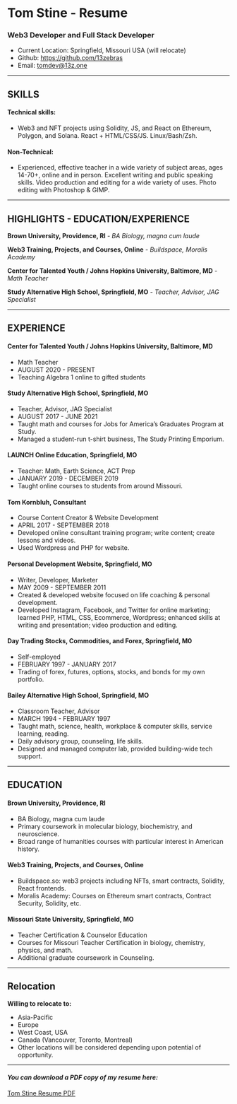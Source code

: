 # Tom Stine - Resume

### Web3 Developer and Full Stack Developer

- Current Location: Springfield, Missouri USA (will relocate)
- Github: https://github.com/13zebras
- Email: tomdev@13z.one

---

## SKILLS

#### Technical skills:  

- Web3 and NFT projects using Solidity, JS, and React on Ethereum, Polygon, and Solana. React + HTML/CSS/JS. Linux/Bash/Zsh. 

#### Non-Technical:

- Experienced, effective teacher in a wide variety of subject areas, ages 14-70+, online and in person. Excellent writing and public speaking skills. Video production and editing for a wide variety of uses. Photo editing with Photoshop & GIMP. 

---

## HIGHLIGHTS - EDUCATION/EXPERIENCE 

**Brown University, Providence, RI** *- BA Biology, magna cum laude*

**Web3 Training, Projects, and Courses, Online** *- Buildspace, Moralis Academy*

**Center for Talented Youth / Johns Hopkins University, Baltimore, MD** *- Math Teacher*
    
**Study Alternative High School, Springfield, MO** *- Teacher, Advisor, JAG Specialist*

---

## EXPERIENCE

#### Center for Talented Youth / Johns Hopkins University, Baltimore, MD

- Math Teacher
- AUGUST 2020 - PRESENT
- Teaching Algebra 1 online to gifted students
    
#### Study Alternative High School, Springfield, MO

- Teacher, Advisor, JAG Specialist
- AUGUST 2017 - JUNE 2021
- Taught math and courses for Jobs for America’s Graduates Program at Study.
- Managed a student-run t-shirt business, The Study Printing Emporium.
    
#### LAUNCH Online Education, Springfield, MO

- Teacher: Math, Earth Science, ACT Prep
- JANUARY 2019 - DECEMBER 2019
- Taught online courses to students from around Missouri.
    
#### Tom Kornbluh, Consultant

- Course Content Creator & Website Development
- APRIL 2017 - SEPTEMBER 2018
- Developed online consultant training program; write content; create lessons and videos.
- Used Wordpress and PHP for website.
    
#### Personal Development Website, Springfield, MO

- Writer, Developer, Marketer
- MAY 2009 - SEPTEMBER 2011
- Created & developed website focused on life coaching & personal development.
- Developed Instagram, Facebook, and Twitter for online marketing; learned PHP, HTML, CSS, Ecommerce, Wordpress; enhanced skills at writing and presentation; video production and editing.
    
#### Day Trading Stocks, Commodities, and Forex, Springfield, M0

- Self-employed
- FEBRUARY 1997 - JANUARY 2017
- Trading of forex, futures, options, stocks, and bonds for my own portfolio.

#### Bailey Alternative High School, Springfield, MO

- Classroom Teacher, Advisor
- MARCH 1994 - FEBRUARY 1997
- Taught math, science, health, workplace & computer skills, service learning, reading.
- Daily advisory group, counseling, life skills.
- Designed and managed computer lab, provided building-wide tech support.

---

## EDUCATION

#### Brown University, Providence, RI

- BA Biology, magna cum laude
- Primary coursework in molecular biology, biochemistry, and neuroscience.
- Broad range of humanities courses with particular interest in American history.

#### Web3 Training, Projects, and Courses, Online

- Buildspace.so: web3 projects including NFTs, smart contracts, Solidity, React frontends.
- Moralis Academy: Courses on Ethereum smart contracts, Contract Security, Solidity, etc.

#### Missouri State University, Springfield, MO

- Teacher Certification & Counselor Education
- Courses for Missouri Teacher Certification in biology, chemistry, physics, and math.
- Additional graduate coursework in Counseling.

---

## Relocation

**Willing to relocate to:**
- Asia-Pacific
- Europe
- West Coast, USA
- Canada (Vancouver, Toronto, Montreal)
- Other locations will be considered depending upon potential of opportunity.

---

#### *You can download a PDF copy of my resume here:*

[Tom Stine Resume PDF](https://github.com/13zebras/about-tom/raw/main/documents/tom-stine-resume.pdf)